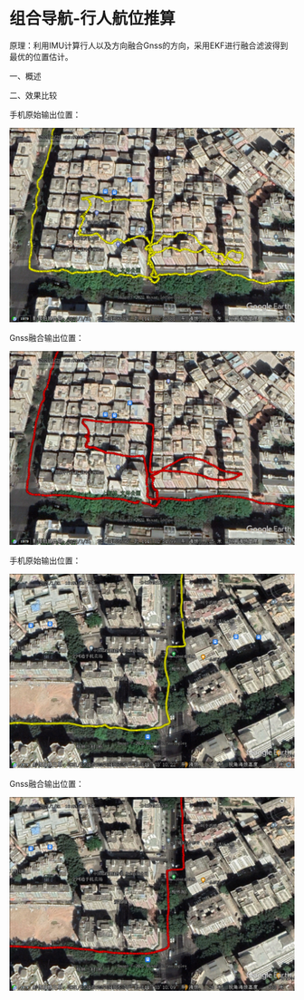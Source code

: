 # 组合导航-行人航位推算

原理：利用IMU计算行人以及方向融合Gnss的方向，采用EKF进行融合滤波得到最优的位置估计。

一、概述

二、效果比较

手机原始输出位置：

![](./4.Image/Gnss-Image(1).png)

Gnss融合输出位置：

![](./4.Image/GnssIns-Image(1).png)

手机原始输出位置：

![](./4.Image/Gnss-Image(2).png)

Gnss融合输出位置：

![](./4.Image/GnssIns-Image(2).png)